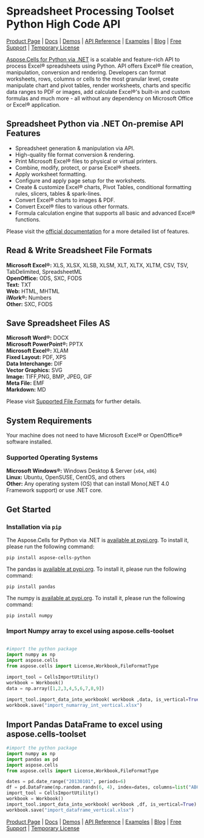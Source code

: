 # Spreadsheet Processing Toolset Python High Code API

[Product Page](https://products.aspose.com/cells/python-net/) | [Docs](https://docs.aspose.com/cells/python-net/) | [Demos](https://products.aspose.app/cells/family/) | [API Reference](https://reference.aspose.com/cells/python-net/) | [Examples](https://github.com/aspose-cells/aspose.cells-toolset) | [Blog](https://blog.aspose.com/category/cells/) | [Free Support](https://forum.aspose.com/c/cells) | [Temporary License](https://purchase.aspose.com/temporary-license)

[Aspose.Cells for Python via .NET](https://products.aspose.com/cells/python-net/) is a scalable and feature-rich API to process Excel&reg; spreadsheets using Python. API offers Excel&reg; file creation, manipulation, conversion and rendering. Developers can format worksheets, rows, columns or cells to the most granular level, create manipulate chart and pivot tables, render worksheets, charts and specific data ranges to PDF or images, add calculate Excel&reg;'s built-in and custom formulas and much more - all without any dependency on Microsoft Office or Excel&reg; application.

## Spreadsheet Python via .NET On-premise API Features

- Spreadsheet generation & manipulation via API.
- High-quality file format conversion & rendering.
- Print Microsoft Excel&reg; files to physical or virtual printers.
- Combine, modify, protect, or parse Excel&reg; sheets.
- Apply worksheet formatting.
- Configure and apply page setup for the worksheets.
- Create & customize Excel&reg; charts, Pivot Tables, conditional
  formatting rules, slicers, tables & spark-lines.
- Convert Excel&reg; charts to images & PDF.
- Convert Excel&reg; files to various other formats.
- Formula calculation engine that supports all basic and advanced Excel&reg; functions.

Please visit the [official documentation](https://docs.aspose.com/cells/python-net/) for a more detailed list of features.

## Read & Write Sreadsheet File Formats

**Microsoft Excel&reg;:** XLS, XLSX, XLSB, XLSM, XLT, XLTX, XLTM, CSV, TSV, TabDelimited, SpreadsheetML\
**OpenOffice:** ODS, SXC, FODS\
**Text:** TXT\
**Web:** HTML, MHTML\
**iWork&reg;:** Numbers\
**Other:** SXC, FODS

## Save Spreadsheet Files AS

**Microsoft Word&reg;:** DOCX\
**Microsoft PowerPoint&reg;:** PPTX\
**Microsoft Excel&reg;:** XLAM\
**Fixed Layout:** PDF, XPS\
**Data Interchange:** DIF\
**Vector Graphics:** SVG\
**Image:** TIFF,PNG, BMP, JPEG, GIF\
**Meta File:** EMF\
**Markdown:** MD

Please visit [Supported File Formats](https://docs.aspose.com/cells/python-net/supported-file-formats/) for further details.

## System Requirements

Your machine does not need to have Microsoft Excel&reg; or OpenOffice&reg; software installed.

### Supported Operating Systems

**Microsoft Windows&reg;:** Windows Desktop & Server (`x64`, `x86`)\
**Linux:** Ubuntu, OpenSUSE, CentOS, and others\
**Other:** Any operating system (OS) that can install Mono(.NET 4.0 Framework support) or use .NET core.

## Get Started

### Installation via `pip`

The Aspose.Cells for Python via .NET is [available at pypi.org](https://pypi.org/project/aspose-cells-python/). To install it, please run the following command:

`pip install aspose-cells-python`

The pandas is [available at pypi.org](https://pypi.org/project/pandas/). To install it, please run the following command:

`pip install pandas`

The numpy is [available at pypi.org](https://pypi.org/project/numpy/). To install it, please run the following command:

`pip install numpy`

### Import Numpy array to excel using aspose.cells-toolset

```python

#import the python package
import numpy as np
import aspose.cells
from aspose.cells import License,Workbook,FileFormatType

import_tool = CellsImportUtility()
workbook = Workbook()
data = np.array([1,2,3,4,5,6,7,8,9])
       
import_tool.import_data_into_workbook( workbook ,data, is_vertical=True)
workbook.save("import_numarray_int_vertical.xlsx")

```

## Import Pandas DataFrame to excel using aspose.cells-toolset

```python
#import the python package
import numpy as np
import pandas as pd
import aspose.cells
from aspose.cells import License,Workbook,FileFormatType

dates = pd.date_range("20130101", periods=6)
df = pd.DataFrame(np.random.randn(6, 4), index=dates, columns=list("ABCD"))
import_tool = CellsImportUtility()
workbook = Workbook() 
import_tool.import_data_into_workbook( workbook ,df, is_vertical=True)
workbook.save("import_dataframe_vertical.xlsx")

```

[Product Page](https://products.aspose.com/cells/python-net) | [Docs](https://docs.aspose.com/cells/python-net/) | [Demos](https://products.aspose.app/cells/family/) | [API Reference](https://reference.aspose.com/cells/python-net/) | [Examples](https://github.com/aspose-cells/aspose.cells-toolset) | [Blog](https://blog.aspose.com/category/cells/) | [Free Support](https://forum.aspose.com/c/cells) | [Temporary License](https://purchase.aspose.com/temporary-license)